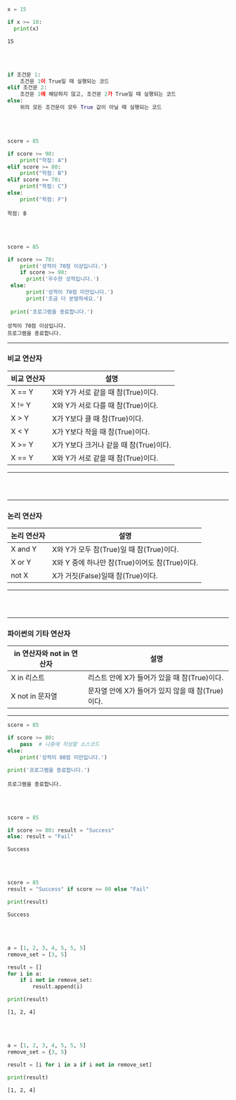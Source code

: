 ```python
x = 15

if x >= 10:
  print(x)
```
```
15
```
<br/><br/>
```python
if 조건문 1:
    조건문 1이 True일 때 실행되는 코드
elif 조건문 2:
    조건문 1에 해당하지 않고, 조건문 2가 True일 때 실행되는 코드
else:
    위의 모든 조건문이 모두 True 값이 아닐 때 실행되는 코드
```
<br/><br/>
```python
score = 85 

if score >= 90:
    print("학점: A")
elif score >= 80:
    print("학점: B")
elif score >= 70:
    print("학점: C")
else:
    print("학점: F")
```
```
학점: B
```
<br/><br/>
```python
score = 85 

if score >= 70:
    print('성적이 70점 이상입니다.')
    if score >= 90:
      print('우수한 성적입니다.')
 else:
      print('성적이 70점 미만입니다.')
      print('조금 더 분발하세요.')
 
 print('프로그램을 종료합니다.')
 ```
 ```
 성적이 70점 이상입니다.
 프로그램을 종료합니다.
 ```
 ---
 ### 비교 연산자 
|비교 연산자|               설명                 |
|----------|------------------------------------|
|  X == Y  |  X와 Y가 서로 같을 때 참(True)이다.  |
|  X != Y  |  X와 Y가 서로 다를 때 참(True)이다.  |
|  X > Y   |  X가 Y보다 클 때 참(True)이다.       |
|  X < Y   |  X가 Y보다 작을 때 참(True)이다.     |
|  X >= Y  | X가 Y보다 크거나 같을 때 참(True)이다.|
|  X == Y  |  X와 Y가 서로 같을 때 참(True)이다.  |

---

<br/><br/>

---
### 논리 연산자 
|논리 연산자|               설명                            |
|----------|-----------------------------------------------|
| X and Y  |  X와 Y가 모두 참(True)일 때 참(True)이다.       |
|  X or Y  |  X와 Y 중에 하나만 참(True)이어도 참(True)이다.  |
|  not X   |  X가 거짓(False)일때 참(True)이다.              |

---

<br/><br/>

---
### 파이썬의 기타 연산자
|in 연산자와 not in 연산자|                     설명                        |
|------------------------|-------------------------------------------------|
|   X in 리스트           |  리스트 안에 X가 들어가 있을 때 참(True)이다.     |
|   X not in 문자열       |  문자열 안에 X가 들어가 있지 않을 때 참(True)이다.|

---
```python 
score = 85

if score >= 80:
    pass  # 나중에 작성할 소스코드
else:
    print('성적이 80점 미만입니다.')

print('프로그램을 종료합니다.')
```
```
프로그램을 종료합니다.
```
<br/><br/>
```python
score = 85

if score >= 80: result = "Success"
else: result = "Fail"
```
```
Success
```
<br/><br/>
```python
score = 85
result = "Success" if score >= 80 else "Fail"

print(result)
```
```
Success
```
<br/><br/>
```python
a = [1, 2, 3, 4, 5, 5, 5]
remove_set = [3, 5]

result = []
for i in a:
    if i not in remove_set:
        result.append(i)

print(result)
```
```
[1, 2, 4]
```
<br/><br/>
```python
a = [1, 2, 3, 4, 5, 5, 5]
remove_set = {3, 5}

result = [i for i in a if i not in remove_set]

print(result)
```
```
[1, 2, 4]
```
